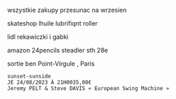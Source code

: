 

wszystkie zakupy przesunac na wrzesien

skateshop
lhuile lubrifiqnt roller


lidl 
rekawiczki i 
gabki

amazon
    24pencils steadler sth 28e

sortie 
    ben Point-Virgule , Paris

    sunset-sunside
    JE 24/08/2023 À 21H0035,00€
    Jeremy PELT & Steve DAVIS « European Swing Machine »